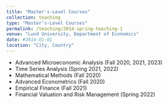```yaml
---
title: "Master's-Level Courses"
collection: teaching
type: "Master's-Level Courses"
permalink: /teaching/2014-spring-teaching-1
venue: "Lund University, Department of Economics"
date: #2014-01-01
location: "City, Country"
---
```

* Advanced Microeconomic Analysis (Fall 2020, 2021, 2023) 
* Time Series Analysis (Spring 2021, 2022)
* Mathematical Methods (Fall 2020)
* Advanced Econometrics (Fall 2020)
* Empirical Finance (Fall 2021)
* Financial Valuation and Risk Management (Spring 2022)


